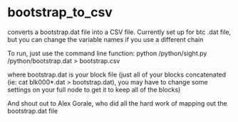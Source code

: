 # bootstrap_to_csv
converts a bootstrap.dat file into a CSV file.  Currently set up for btc .dat file, but you can change the variable names if you use a different chain


To run, just use the command line function:
python /python/sight.py /python/bootstrap.dat > bootstrap.csv

where bootstrap.dat is your block file (just all of your blocks concatenated (ie: cat blk000*.dat > bootstrap.dat), you may have to change some settings on your full node to get it to keep all of the blocks)

And shout out to Alex Gorale, who did all the hard work of mapping out the bootstrap.dat file
